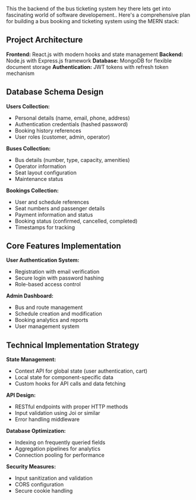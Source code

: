This the backend of the bus ticketing system
hey there lets get into fascinating world of software developement..
Here's a comprehensive plan for building a bus booking and ticketing system using the MERN stack:

## Project Architecture

**Frontend:** React.js with modern hooks and state management
**Backend:** Node.js with Express.js framework
**Database:** MongoDB for flexible document storage
**Authentication:** JWT tokens with refresh token mechanism

## Database Schema Design

**Users Collection:**

- Personal details (name, email, phone, address)
- Authentication credentials (hashed password)
- Booking history references
- User roles (customer, admin, operator)

**Buses Collection:**

- Bus details (number, type, capacity, amenities)
- Operator information
- Seat layout configuration
- Maintenance status

**Bookings Collection:**

- User and schedule references
- Seat numbers and passenger details
- Payment information and status
- Booking status (confirmed, cancelled, completed)
- Timestamps for tracking

## Core Features Implementation

**User Authentication System:**

- Registration with email verification
- Secure login with password hashing
- Role-based access control

**Admin Dashboard:**

- Bus and route management
- Schedule creation and modification
- Booking analytics and reports
- User management system

## Technical Implementation Strategy

**State Management:**

- Context API for global state (user authentication, cart)
- Local state for component-specific data
- Custom hooks for API calls and data fetching

**API Design:**

- RESTful endpoints with proper HTTP methods
- Input validation using Joi or similar
- Error handling middleware

**Database Optimization:**

- Indexing on frequently queried fields
- Aggregation pipelines for analytics
- Connection pooling for performance

**Security Measures:**

- Input sanitization and validation
- CORS configuration
- Secure cookie handling

